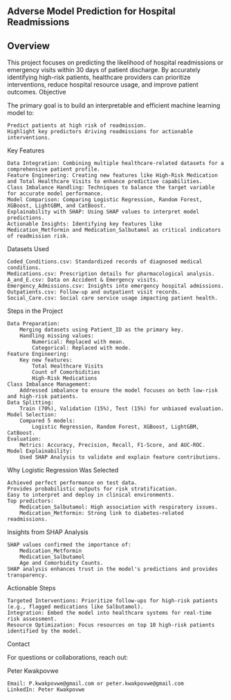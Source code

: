 ## Adverse Model Prediction for Hospital Readmissions

## Overview

This project focuses on predicting the likelihood of hospital readmissions or emergency visits within 30 days of patient discharge. By accurately identifying high-risk patients, healthcare providers can prioritize interventions, reduce hospital resource usage, and improve patient outcomes.
Objective

The primary goal is to build an interpretable and efficient machine learning model to:

    Predict patients at high risk of readmission.
    Highlight key predictors driving readmissions for actionable interventions.

Key Features

    Data Integration: Combining multiple healthcare-related datasets for a comprehensive patient profile.
    Feature Engineering: Creating new features like High-Risk Medication and Total Healthcare Visits to enhance predictive capabilities.
    Class Imbalance Handling: Techniques to balance the target variable for accurate model performance.
    Model Comparison: Comparing Logistic Regression, Random Forest, XGBoost, LightGBM, and CatBoost.
    Explainability with SHAP: Using SHAP values to interpret model predictions.
    Actionable Insights: Identifying key features like Medication_Metformin and Medication_Salbutamol as critical indicators of readmission risk.

Datasets Used

    Coded_Conditions.csv: Standardized records of diagnosed medical conditions.
    Medications.csv: Prescription details for pharmacological analysis.
    A_and_E.csv: Data on Accident & Emergency visits.
    Emergency_Admissions.csv: Insights into emergency hospital admissions.
    Outpatients.csv: Follow-up and outpatient visit records.
    Social_Care.csv: Social care service usage impacting patient health.

Steps in the Project

    Data Preparation:
        Merging datasets using Patient_ID as the primary key.
        Handling missing values:
            Numerical: Replaced with mean.
            Categorical: Replaced with mode.
    Feature Engineering:
        Key new features:
            Total Healthcare Visits
            Count of Comorbidities
            High-Risk Medications
    Class Imbalance Management:
        Addressed imbalance to ensure the model focuses on both low-risk and high-risk patients.
    Data Splitting:
        Train (70%), Validation (15%), Test (15%) for unbiased evaluation.
    Model Selection:
        Compared 5 models:
            Logistic Regression, Random Forest, XGBoost, LightGBM, CatBoost.
    Evaluation:
        Metrics: Accuracy, Precision, Recall, F1-Score, and AUC-ROC.
    Model Explainability:
        Used SHAP Analysis to validate and explain feature contributions.

Why Logistic Regression Was Selected

    Achieved perfect performance on test data.
    Provides probabilistic outputs for risk stratification.
    Easy to interpret and deploy in clinical environments.
    Top predictors:
        Medication_Salbutamol: High association with respiratory issues.
        Medication_Metformin: Strong link to diabetes-related readmissions.

Insights from SHAP Analysis

    SHAP values confirmed the importance of:
        Medication_Metformin
        Medication_Salbutamol
        Age and Comorbidity Counts.
    SHAP analysis enhances trust in the model's predictions and provides transparency.

Actionable Steps

    Targeted Interventions: Prioritize follow-ups for high-risk patients (e.g., flagged medications like Salbutamol).
    Integration: Embed the model into healthcare systems for real-time risk assessment.
    Resource Optimization: Focus resources on top 10 high-risk patients identified by the model.

Contact

For questions or collaborations, reach out:

Peter Kwakpovwe

    Email: P.kwakpovwe@gmail.com or peter.kwakpovwe@gmail.com
    LinkedIn: Peter Kwakpovwe
